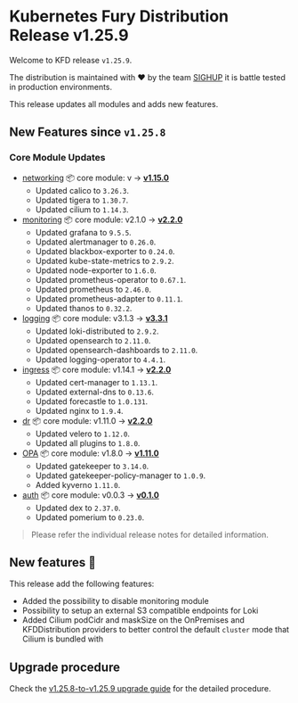 # Kubernetes Fury Distribution Release v1.25.9

Welcome to KFD release `v1.25.9`.

The distribution is maintained with ❤️ by the team [SIGHUP](https://sighup.io/) it is battle tested in production environments.

This release updates all modules and adds new features.

## New Features since `v1.25.8`

### Core Module Updates

- [networking](https://github.com/sighupio/fury-kubernetes-networking) 📦 core module: v -> [**v1.15.0**](https://github.com/sighupio/fury-kubernetes-networking/releases/tag/v1.15.0)
  - Updated calico to `3.26.3`.
  - Updated tigera to `1.30.7`.
  - Updated cilium to `1.14.3`.
- [monitoring](https://github.com/sighupio/fury-kubernetes-monitoring) 📦 core module: v2.1.0 -> [**v2.2.0**](https://github.com/sighupio/fury-kubernetes-monitoring/releases/tag/v2.2.0)
  - Updated grafana to `9.5.5`.
  - Updated alertmanager to `0.26.0`.
  - Updated blackbox-exporter to `0.24.0`.
  - Updated kube-state-metrics to `2.9.2`.
  - Updated node-exporter to `1.6.0`.
  - Updated prometheus-operator to `0.67.1`.
  - Updated prometheus to `2.46.0`.
  - Updated prometheus-adapter to `0.11.1`.
  - Updated thanos to `0.32.2`.
- [logging](https://github.com/sighupio/fury-kubernetes-logging) 📦 core module: v3.1.3 -> [**v3.3.1**](https://github.com/sighupio/fury-kubernetes-logging/releases/tag/v3.3.1)
  - Updated loki-distributed to `2.9.2`.
  - Updated opensearch to `2.11.0`.
  - Updated opensearch-dashboards to `2.11.0`.
  - Updated logging-operator to `4.4.1`.
- [ingress](https://github.com/sighupio/fury-kubernetes-ingress) 📦 core module: v1.14.1 -> [**v2.2.0**](https://github.com/sighupio/fury-kubernetes-ingress/releases/tag/v2.2.0)
  - Updated cert-manager to `1.13.1`.
  - Updated external-dns to `0.13.6`.
  - Updated forecastle to `1.0.131`.
  - Updated nginx to `1.9.4`.
- [dr](https://github.com/sighupio/fury-kubernetes-dr) 📦 core module: v1.11.0 -> [**v2.2.0**](https://github.com/sighupio/fury-kubernetes-dr/releases/tag/v2.2.0)
  - Updated velero to `1.12.0`.
  - Updated all plugins to `1.8.0`.
- [OPA](https://github.com/sighupio/fury-kubernetes-opa) 📦 core module: v1.8.0 -> [**v1.11.0**](https://github.com/sighupio/fury-kubernetes-opa/releases/tag/v1.11.0)
  - Updated gatekeeper to `3.14.0`.
  - Updated gatekeeper-policy-manager to `1.0.9`.
  - Added kyverno `1.11.0`.
- [auth](https://github.com/sighupio/fury-kubernetes-auth) 📦 core module: v0.0.3 -> [**v0.1.0**](https://github.com/sighupio/fury-kubernetes-auth/releases/tag/v0.1.0)
  - Updated dex to `2.37.0`.
  - Updated pomerium to `0.23.0`.
> Please refer the individual release notes for detailed information.


## New features 🌟

This release add the following features:

- Added the possibility to disable monitoring module
- Possibility to setup an external S3 compatible endpoints for Loki
- Added Cilium podCidr and maskSize on the OnPremises and KFDDistribution providers to better control the default `cluster` mode that Cilium is bundled with


## Upgrade procedure

Check the [v1.25.8-to-v1.25.9 upgrade guide](../upgrades/v1.25.8-to-v1.25.9.md) for the detailed procedure.
